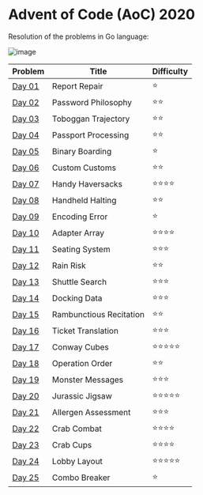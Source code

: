 # Advent of Code (AoC) 2020

Resolution of the problems in Go language:

![image](https://commons.wikimedia.org/wiki/File:Go_Logo_Blue.svg)

| Problem      | Title                   | Difficulty                     |
| ------------ | ----------------------- | ------------------------------ |
| [Day 01](01) | Report Repair           | :star:                         |
| [Day 02](02) | Password Philosophy     | :star::star:                   |
| [Day 03](03) | Toboggan Trajectory     | :star::star:                   |
| [Day 04](04) | Passport Processing     | :star::star:                   |
| [Day 05](05) | Binary Boarding         | :star:                         |
| [Day 06](06) | Custom Customs          | :star::star:                   |
| [Day 07](07) | Handy Haversacks        | :star::star::star::star:       |
| [Day 08](08) | Handheld Halting        | :star::star:                   |
| [Day 09](09) | Encoding Error          | :star:                         |
| [Day 10](10) | Adapter Array           | :star::star::star::star:       |
| [Day 11](11) | Seating System          | :star::star::star:             |
| [Day 12](12) | Rain Risk               | :star::star:                   |
| [Day 13](13) | Shuttle Search          | :star::star::star:             |
| [Day 14](14) | Docking Data            | :star::star::star:             |
| [Day 15](15) | Rambunctious Recitation | :star::star:                   |
| [Day 16](16) | Ticket Translation      | :star::star::star:             |
| [Day 17](17) | Conway Cubes            | :star::star::star::star::star: |
| [Day 18](18) | Operation Order         | :star::star:                   |
| [Day 19](19) | Monster Messages        | :star::star::star:             |
| [Day 20](20) | Jurassic Jigsaw         | :star::star::star::star::star: |
| [Day 21](21) | Allergen Assessment     | :star::star::star:             |
| [Day 22](22) | Crab Combat             | :star::star::star::star:       |
| [Day 23](23) | Crab Cups               | :star::star::star::star:       |
| [Day 24](24) | Lobby Layout            | :star::star::star::star::star: |
| [Day 25](25) | Combo Breaker           | :star:                         |
